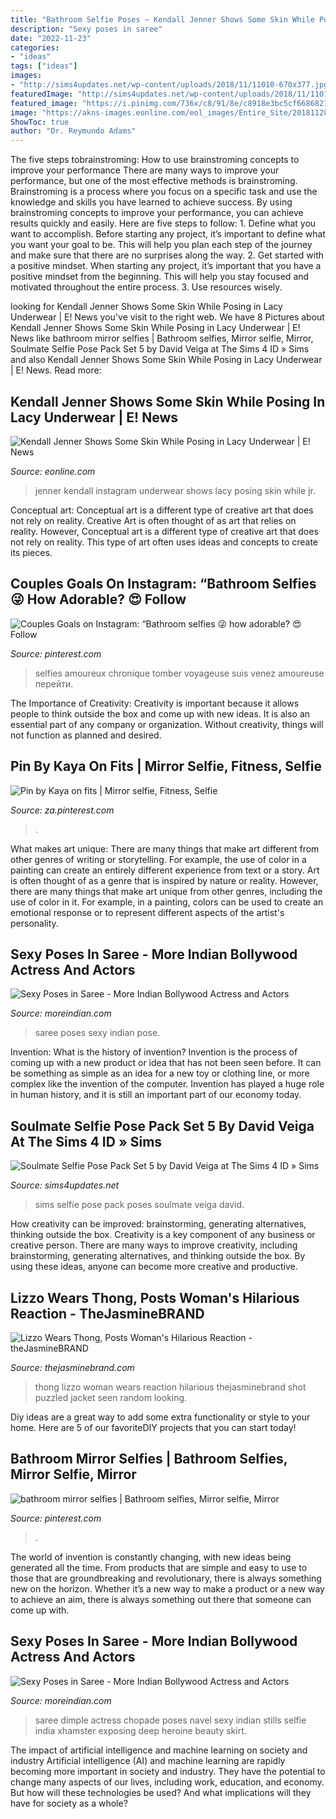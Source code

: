```yaml
---
title: "Bathroom Selfie Poses ~ Kendall Jenner Shows Some Skin While Posing In Lacy Underwear"
description: "Sexy poses in saree"
date: "2022-11-23"
categories:
- "ideas"
tags: ["ideas"]
images:
- "http://sims4updates.net/wp-content/uploads/2018/11/11010-670x377.jpg"
featuredImage: "http://sims4updates.net/wp-content/uploads/2018/11/11010-670x377.jpg"
featured_image: "https://i.pinimg.com/736x/c8/91/8e/c8918e3bc5cf66868218df55c9e8b0fb.jpg"
image: "https://akns-images.eonline.com/eol_images/Entire_Site/20181128/rs_634x1128-181228064536-634-Kendall-Jenner-Instagram-JR-122818.jpg?fit=inside|900:auto&amp;output-quality=90"
ShowToc: true
author: "Dr. Reymundo Adams"
---
```



The five steps tobrainstroming: How to use brainstroming concepts to improve your performance
There are many ways to improve your performance, but one of the most effective methods is brainstroming. Brainstroming is a process where you focus on a specific task and use the knowledge and skills you have learned to achieve success. By using brainstroming concepts to improve your performance, you can achieve results quickly and easily. Here are five steps to follow: 1. Define what you want to accomplish. Before starting any project, it’s important to define what you want your goal to be. This will help you plan each step of the journey and make sure that there are no surprises along the way. 2. Get started with a positive mindset. When starting any project, it’s important that you have a positive mindset from the beginning. This will help you stay focused and motivated throughout the entire process. 3. Use resources wisely.

	

		
looking for Kendall Jenner Shows Some Skin While Posing in Lacy Underwear | E! News you've visit to the right web. We have 8 Pictures about Kendall Jenner Shows Some Skin While Posing in Lacy Underwear | E! News like bathroom mirror selfies | Bathroom selfies, Mirror selfie, Mirror, Soulmate Selfie Pose Pack Set 5 by David Veiga at The Sims 4 ID » Sims and also Kendall Jenner Shows Some Skin While Posing in Lacy Underwear | E! News. Read more:
		
    
## Kendall Jenner Shows Some Skin While Posing In Lacy Underwear | E! News

<img loading=lazy src="https://akns-images.eonline.com/eol_images/Entire_Site/20181128/rs_634x1128-181228064536-634-Kendall-Jenner-Instagram-JR-122818.jpg?fit=inside|900:auto&amp;output-quality=90" onerror="this.onerror=null;this.src='https://tse2.mm.bing.net/th?id=OIP.yx7RmUvF49rVcZa5Fx7_iQHaNL&amp;pid=15.1';" alt="Kendall Jenner Shows Some Skin While Posing in Lacy Underwear | E! News">

_Source: eonline.com_

>jenner kendall instagram underwear shows lacy posing skin while jr. 

	

Conceptual art: Conceptual art is a different type of creative art that does not rely on reality.
Creative Art is often thought of as art that relies on reality. However, Conceptual art is a different type of creative art that does not rely on reality. This type of art often uses ideas and concepts to create its pieces.

    
## Couples Goals On Instagram: “Bathroom Selfies 😜 How Adorable? 😍 Follow

<img loading=lazy src="https://i.pinimg.com/736x/fb/ef/58/fbef581dd850c757465ea1c02439c167.jpg" onerror="this.onerror=null;this.src='https://tse1.mm.bing.net/th?id=OIP.3Kg1eWxnJ7OONaL_a14B-QHaIQ&amp;pid=15.1';" alt="Couples Goals on Instagram: “Bathroom selfies 😜 how adorable? 😍 Follow">

_Source: pinterest.com_

>selfies amoureux chronique tomber voyageuse suis venez amoureuse перейти. 

	

The Importance of Creativity:
Creativity is important because it allows people to think outside the box and come up with new ideas. It is also an essential part of any company or organization. Without creativity, things will not function as planned and desired.

    
## Pin By Kaya On Fits | Mirror Selfie, Fitness, Selfie

<img loading=lazy src="https://i.pinimg.com/originals/4a/b1/38/4ab1382af5dd51944f4ad0cb22e5b25c.jpg" onerror="this.onerror=null;this.src='https://tse1.mm.bing.net/th?id=OIP.qt-EYTjRkZqFcvBLA6LN5QHaJ4&amp;pid=15.1';" alt="Pin by Kaya on fits | Mirror selfie, Fitness, Selfie">

_Source: za.pinterest.com_

>. 

	

What makes art unique: There are many things that make art different from other genres of writing or storytelling. For example, the use of color in a painting can create an entirely different experience from text or a story.
Art is often thought of as a genre that is inspired by nature or reality. However, there are many things that make art unique from other genres, including the use of color in it. For example, in a painting, colors can be used to create an emotional response or to represent different aspects of the artist's personality.

    
## Sexy Poses In Saree - More Indian Bollywood Actress And Actors

<img loading=lazy src="https://moreindian.com/wp-content/uploads/2018/01/Sexy-Poses-in-Saree-015.jpg" onerror="this.onerror=null;this.src='https://tse4.mm.bing.net/th?id=OIP.W9AGsJWV2_P2eVpSS__3lQHaLH&amp;pid=15.1';" alt="Sexy Poses in Saree - More Indian Bollywood Actress and Actors">

_Source: moreindian.com_

>saree poses sexy indian pose. 

	

Invention: What is the history of invention?
Invention is the process of coming up with a new product or idea that has not been seen before. It can be something as simple as an idea for a new toy or clothing line, or more complex like the invention of the computer. Invention has played a huge role in human history, and it is still an important part of our economy today.

    
## Soulmate Selfie Pose Pack Set 5 By David Veiga At The Sims 4 ID » Sims

<img loading=lazy src="http://sims4updates.net/wp-content/uploads/2018/11/11010-670x377.jpg" onerror="this.onerror=null;this.src='https://tse4.mm.bing.net/th?id=OIP.b-aIcQGkSvCGA78Vrj5FlQHaEK&amp;pid=15.1';" alt="Soulmate Selfie Pose Pack Set 5 by David Veiga at The Sims 4 ID » Sims">

_Source: sims4updates.net_

>sims selfie pose pack poses soulmate veiga david. 

	

How creativity can be improved: brainstorming, generating alternatives, thinking outside the box.
Creativity is a key component of any business or creative person. There are many ways to improve creativity, including brainstorming, generating alternatives, and thinking outside the box. By using these ideas, anyone can become more creative and productive.

    
## Lizzo Wears Thong, Posts Woman&#039;s Hilarious Reaction - TheJasmineBRAND

<img loading=lazy src="http://thejasminebrand.com/wp-content/uploads/2019/06/Screen-Shot-2019-06-06-at-9.02.26-AM.png" onerror="this.onerror=null;this.src='https://tse3.mm.bing.net/th?id=OIP.qqAzD2ubqvNmyRdTPQVtnAHaJS&amp;pid=15.1';" alt="Lizzo Wears Thong, Posts Woman&#039;s Hilarious Reaction - theJasmineBRAND">

_Source: thejasminebrand.com_

>thong lizzo woman wears reaction hilarious thejasminebrand shot puzzled jacket seen random looking. 

	

Diy ideas are a great way to add some extra functionality or style to your home. Here are 5 of our favoriteDIY projects that you can start today!

    
## Bathroom Mirror Selfies | Bathroom Selfies, Mirror Selfie, Mirror

<img loading=lazy src="https://i.pinimg.com/736x/c8/91/8e/c8918e3bc5cf66868218df55c9e8b0fb.jpg" onerror="this.onerror=null;this.src='https://tse1.mm.bing.net/th?id=OIP.bA6cmtJ7KjaVB_kwfPIuywHaJ3&amp;pid=15.1';" alt="bathroom mirror selfies | Bathroom selfies, Mirror selfie, Mirror">

_Source: pinterest.com_

>. 

	

The world of invention is constantly changing, with new ideas being generated all the time. From products that are simple and easy to use to those that are groundbreaking and revolutionary, there is always something new on the horizon. Whether it’s a new way to make a product or a new way to achieve an aim, there is always something out there that someone can come up with.

    
## Sexy Poses In Saree - More Indian Bollywood Actress And Actors

<img loading=lazy src="https://moreindian.com/wp-content/uploads/2018/01/Sexy-Poses-in-Saree-09.jpg" onerror="this.onerror=null;this.src='https://tse2.mm.bing.net/th?id=OIP.di9uZvjfD6dr4LdUZHRQdAHaLJ&amp;pid=15.1';" alt="Sexy Poses in Saree - More Indian Bollywood Actress and Actors">

_Source: moreindian.com_

>saree dimple actress chopade poses navel sexy indian stills selfie india xhamster exposing deep heroine beauty skirt. 

	

The impact of artificial intelligence and machine learning on society and industry
Artificial intelligence (AI) and machine learning are rapidly becoming more important in society and industry. They have the potential to change many aspects of our lives, including work, education, and economy. But how will these technologies be used? And what implications will they have for society as a whole?

